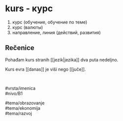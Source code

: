 # kurs - курс

1. курс (обучение, обучение по теме)  
2. курс (валюты)  
3. направление, линия (действий, развития)

## Rečenice

Pohađam kurs stranih [[jezik|jezika]] dva puta nedeljno.

Kurs evra [[danas]] je viši nego [[juče]].

<br>

#vrsta/imenica  
#nivo/B1  

#tema/obrazovanje  
#tema/ekonomija  
#tema/razvoj  
